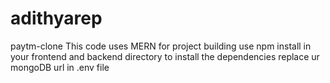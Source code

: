 # adithyarep
paytm-clone
This code uses MERN for project building
use npm install in your frontend and backend directory to install the dependencies
replace ur mongoDB url in .env file 
